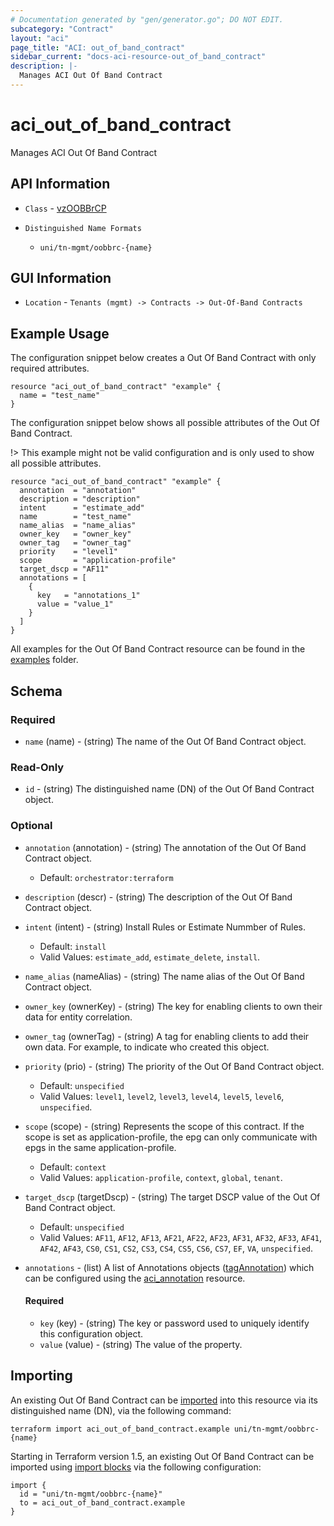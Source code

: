 ```yaml
---
# Documentation generated by "gen/generator.go"; DO NOT EDIT.
subcategory: "Contract"
layout: "aci"
page_title: "ACI: out_of_band_contract"
sidebar_current: "docs-aci-resource-out_of_band_contract"
description: |-
  Manages ACI Out Of Band Contract
---
```


# aci_out_of_band_contract #

Manages ACI Out Of Band Contract

## API Information ##

* `Class` - [vzOOBBrCP](https://pubhub.devnetcloud.com/media/model-doc-latest/docs/app/index.html#/objects/vzOOBBrCP/overview)

* `Distinguished Name Formats`
  - `uni/tn-mgmt/oobbrc-{name}`

## GUI Information ##

* `Location` - `Tenants (mgmt) -> Contracts -> Out-Of-Band Contracts`

## Example Usage ##

The configuration snippet below creates a Out Of Band Contract with only required attributes.

```hcl
resource "aci_out_of_band_contract" "example" {
  name = "test_name"
}
```

The configuration snippet below shows all possible attributes of the Out Of Band Contract.

!> This example might not be valid configuration and is only used to show all possible attributes.

```hcl
resource "aci_out_of_band_contract" "example" {
  annotation  = "annotation"
  description = "description"
  intent      = "estimate_add"
  name        = "test_name"
  name_alias  = "name_alias"
  owner_key   = "owner_key"
  owner_tag   = "owner_tag"
  priority    = "level1"
  scope       = "application-profile"
  target_dscp = "AF11"
  annotations = [
    {
      key   = "annotations_1"
      value = "value_1"
    }
  ]
}
```

All examples for the Out Of Band Contract resource can be found in the [examples](https://github.com/CiscoDevNet/terraform-provider-aci/examples/resources/aci_out_of_band_contract) folder.

## Schema

### Required

* `name` (name) - (string) The name of the Out Of Band Contract object.

### Read-Only

* `id` - (string) The distinguished name (DN) of the Out Of Band Contract object.

### Optional
  
* `annotation` (annotation) - (string) The annotation of the Out Of Band Contract object.
  - Default: `orchestrator:terraform`
* `description` (descr) - (string) The description of the Out Of Band Contract object.
* `intent` (intent) - (string) Install Rules or Estimate Nummber of Rules.
  - Default: `install`
  - Valid Values: `estimate_add`, `estimate_delete`, `install`.
* `name_alias` (nameAlias) - (string) The name alias of the Out Of Band Contract object.
* `owner_key` (ownerKey) - (string) The key for enabling clients to own their data for entity correlation.
* `owner_tag` (ownerTag) - (string) A tag for enabling clients to add their own data. For example, to indicate who created this object.
* `priority` (prio) - (string) The priority of the Out Of Band Contract object.
  - Default: `unspecified`
  - Valid Values: `level1`, `level2`, `level3`, `level4`, `level5`, `level6`, `unspecified`.
* `scope` (scope) - (string) Represents the scope of this contract. If the scope is set as application-profile, the epg can only communicate with epgs in the same application-profile.
  - Default: `context`
  - Valid Values: `application-profile`, `context`, `global`, `tenant`.
* `target_dscp` (targetDscp) - (string) The target DSCP value of the Out Of Band Contract object.
  - Default: `unspecified`
  - Valid Values: `AF11`, `AF12`, `AF13`, `AF21`, `AF22`, `AF23`, `AF31`, `AF32`, `AF33`, `AF41`, `AF42`, `AF43`, `CS0`, `CS1`, `CS2`, `CS3`, `CS4`, `CS5`, `CS6`, `CS7`, `EF`, `VA`, `unspecified`.

* `annotations` - (list) A list of Annotations objects ([tagAnnotation](https://pubhub.devnetcloud.com/media/model-doc-latest/docs/app/index.html#/objects/tagAnnotation/overview)) which can be configured using the [aci_annotation](https://registry.terraform.io/providers/CiscoDevNet/aci/latest/docs/resources/annotation) resource.
  
  #### Required
  
  * `key` (key) - (string) The key or password used to uniquely identify this configuration object.
  * `value` (value) - (string) The value of the property.

## Importing

An existing Out Of Band Contract can be [imported](https://www.terraform.io/docs/import/index.html) into this resource via its distinguished name (DN), via the following command:

```
terraform import aci_out_of_band_contract.example uni/tn-mgmt/oobbrc-{name}
```

Starting in Terraform version 1.5, an existing Out Of Band Contract can be imported 
using [import blocks](https://developer.hashicorp.com/terraform/language/import) via the following configuration:

```
import {
  id = "uni/tn-mgmt/oobbrc-{name}"
  to = aci_out_of_band_contract.example
}
```
